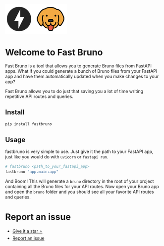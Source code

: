 <!-- define height and width -->

<img src="docs/assets/image.png" alt="fastbruno" width="200">

# Welcome to Fast Bruno

Fast Bruno is a tool that allows you to generate Bruno files from FastAPI apps. What if you could generate a bunch of Bruno files from your FastAPI app and have them automatically updated when you make changes to your app?

Fast Bruno allows you to do just that saving you a lot of time writing repetitive API routes and queries.


## Install

```bash
pip install fastbruno
```

## Usage

fastbruno is very simple to use. Just give it the path to your FastAPI app, just like you would do with `uvicorn` or `fastapi run`.

```bash
# fastbruno <path_to_your_fastapi_app>
fastbruno "app.main:app"
```

And Boom! This will generate a `bruno` directory in the root of your project containing all the Bruno files for your API routes.
Now open your Bruno app and open the `bruno` folder and you should see all your favorite API routes and queries.

# Report an issue
- [Give it a star ⭐️](https://github.com/fastbruno/fastbruno)
- [Report an issue](https://github.com/fastbruno/fastbruno/issues)
